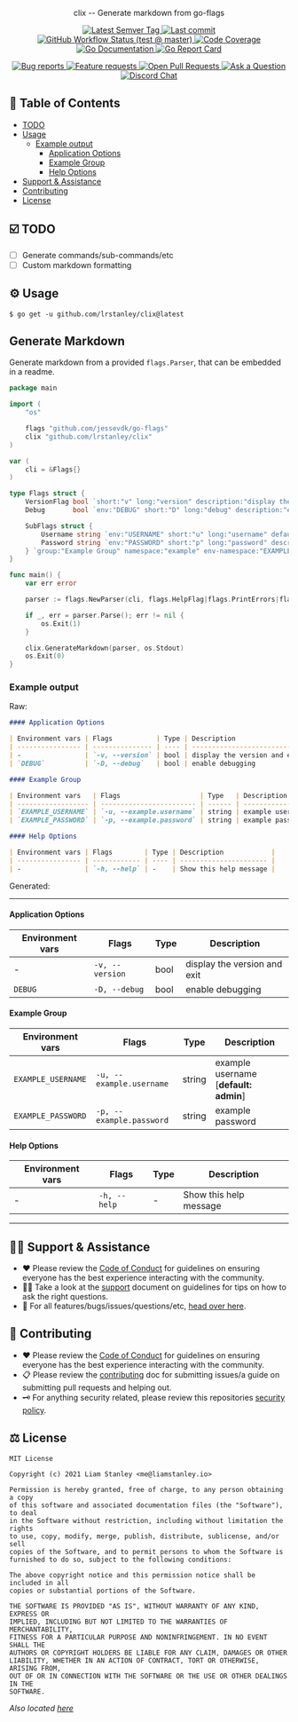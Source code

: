 <!-- template:begin:header -->
<!-- do not edit anything in this "template" block, its auto-generated -->
<p align="center">clix -- Generate markdown from go-flags</p>
<p align="center">
  <a href="https://github.com/lrstanley/clix/tags">
    <img title="Latest Semver Tag" src="https://img.shields.io/github/v/tag/lrstanley/clix?style=flat-square">
  </a>
  <a href="https://github.com/lrstanley/clix/commits/master">
    <img title="Last commit" src="https://img.shields.io/github/last-commit/lrstanley/clix?style=flat-square">
  </a>

  <a href="https://github.com/lrstanley/clix/actions?query=workflow%3Atest+event%3Apush">
    <img title="GitHub Workflow Status (test @ master)" src="https://img.shields.io/github/workflow/status/lrstanley/clix/test/master?label=test&style=flat-square&event=push">
  </a>

  <a href="https://codecov.io/gh/lrstanley/clix">
    <img title="Code Coverage" src="https://img.shields.io/codecov/c/github/lrstanley/clix/master?style=flat-square">
  </a>

  <a href="https://pkg.go.dev/github.com/lrstanley/clix">
    <img title="Go Documentation" src="https://pkg.go.dev/badge/github.com/lrstanley/clix?style=flat-square">
  </a>
  <a href="https://goreportcard.com/report/github.com/lrstanley/clix">
    <img title="Go Report Card" src="https://goreportcard.com/badge/github.com/lrstanley/clix?style=flat-square">
  </a>
</p>
<p align="center">
  <a href="https://github.com/lrstanley/clix/issues?q=is:open+is:issue+label:bug">
    <img title="Bug reports" src="https://img.shields.io/github/issues/lrstanley/clix/bug?label=issues&style=flat-square">
  </a>
  <a href="https://github.com/lrstanley/clix/issues?q=is:open+is:issue+label:enhancement">
    <img title="Feature requests" src="https://img.shields.io/github/issues/lrstanley/clix/enhancement?label=feature%20requests&style=flat-square">
  </a>
  <a href="https://github.com/lrstanley/clix/pulls">
    <img title="Open Pull Requests" src="https://img.shields.io/github/issues-pr/lrstanley/clix?label=prs&style=flat-square">
  </a>
  <a href="https://github.com/lrstanley/clix/discussions/new?category=q-a">
    <img title="Ask a Question" src="https://img.shields.io/badge/support-ask_a_question!-blue?style=flat-square">
  </a>
  <a href="https://liam.sh/chat"><img src="https://img.shields.io/badge/discord-bytecord-blue.svg?style=flat-square" title="Discord Chat"></a>
</p>
<!-- template:end:header -->

<!-- template:begin:toc -->
<!-- do not edit anything in this "template" block, its auto-generated -->

## :link: Table of Contents

-   [TODO](#ballot_box_with_check-todo)
-   [Usage](#gear-usage)
    -   [Example output](#example-output)
        -   [Application Options](#application-options)
        -   [Example Group](#example-group)
        -   [Help Options](#help-options)
-   [Support &amp; Assistance](#raising_hand_man-support--assistance)
-   [Contributing](#handshake-contributing)
-   [License](#balance_scale-license)
<!-- template:end:toc -->

## :ballot_box_with_check: TODO

-   [ ] Generate commands/sub-commands/etc
-   [ ] Custom markdown formatting

## :gear: Usage

<!-- template:begin:goget -->
<!-- do not edit anything in this "template" block, its auto-generated -->

```console
$ go get -u github.com/lrstanley/clix@latest
```

<!-- template:end:goget -->

## Generate Markdown

Generate markdown from a provided `flags.Parser`, that can be embedded in
a readme.

```go
package main

import (
	"os"

	flags "github.com/jessevdk/go-flags"
	clix "github.com/lrstanley/clix"
)

var (
	cli = &Flags{}
)

type Flags struct {
	VersionFlag bool `short:"v" long:"version" description:"display the version and exit"`
	Debug       bool `env:"DEBUG" short:"D" long:"debug" description:"enable debugging"`

	SubFlags struct {
		Username string `env:"USERNAME" short:"u" long:"username" default:"admin" description:"example username"`
		Password string `env:"PASSWORD" short:"p" long:"password" description:"example password"`
	} `group:"Example Group" namespace:"example" env-namespace:"EXAMPLE"`
}

func main() {
	var err error

	parser := flags.NewParser(cli, flags.HelpFlag|flags.PrintErrors|flags.PassDoubleDash)

	if _, err = parser.Parse(); err != nil {
		os.Exit(1)
	}

	clix.GenerateMarkdown(parser, os.Stdout)
	os.Exit(0)
}
```

### Example output

Raw:

```markdown
#### Application Options

| Environment vars | Flags           | Type | Description                  |
| ---------------- | --------------- | ---- | ---------------------------- |
| -                | `-v, --version` | bool | display the version and exit |
| `DEBUG`          | `-D, --debug`   | bool | enable debugging             |

#### Example Group

| Environment vars   | Flags                    | Type   | Description                           |
| ------------------ | ------------------------ | ------ | ------------------------------------- |
| `EXAMPLE_USERNAME` | `-u, --example.username` | string | example username [**default: admin**] |
| `EXAMPLE_PASSWORD` | `-p, --example.password` | string | example password                      |

#### Help Options

| Environment vars | Flags        | Type | Description            |
| ---------------- | ------------ | ---- | ---------------------- |
| -                | `-h, --help` | -    | Show this help message |
```

Generated:

---

#### Application Options

| Environment vars | Flags           | Type | Description                  |
| ---------------- | --------------- | ---- | ---------------------------- |
| -                | `-v, --version` | bool | display the version and exit |
| `DEBUG`          | `-D, --debug`   | bool | enable debugging             |

#### Example Group

| Environment vars   | Flags                    | Type   | Description                           |
| ------------------ | ------------------------ | ------ | ------------------------------------- |
| `EXAMPLE_USERNAME` | `-u, --example.username` | string | example username [**default: admin**] |
| `EXAMPLE_PASSWORD` | `-p, --example.password` | string | example password                      |

#### Help Options

| Environment vars | Flags        | Type | Description            |
| ---------------- | ------------ | ---- | ---------------------- |
| -                | `-h, --help` | -    | Show this help message |

---

<!-- template:begin:support -->
<!-- do not edit anything in this "template" block, its auto-generated -->

## :raising_hand_man: Support & Assistance

-   :heart: Please review the [Code of Conduct](.github/CODE_OF_CONDUCT.md) for
    guidelines on ensuring everyone has the best experience interacting with
    the community.
-   :raising_hand_man: Take a look at the [support](.github/SUPPORT.md) document on
    guidelines for tips on how to ask the right questions.
-   :lady_beetle: For all features/bugs/issues/questions/etc, [head over here](https://github.com/lrstanley/clix/issues/new/choose).
<!-- template:end:support -->

<!-- template:begin:contributing -->
<!-- do not edit anything in this "template" block, its auto-generated -->

## :handshake: Contributing

-   :heart: Please review the [Code of Conduct](.github/CODE_OF_CONDUCT.md) for guidelines
    on ensuring everyone has the best experience interacting with the
    community.
-   :clipboard: Please review the [contributing](.github/CONTRIBUTING.md) doc for submitting
    issues/a guide on submitting pull requests and helping out.
-   :old_key: For anything security related, please review this repositories [security policy](https://github.com/lrstanley/clix/security/policy).
<!-- template:end:contributing -->

<!-- template:begin:license -->
<!-- do not edit anything in this "template" block, its auto-generated -->

## :balance_scale: License

```
MIT License

Copyright (c) 2021 Liam Stanley <me@liamstanley.io>

Permission is hereby granted, free of charge, to any person obtaining a copy
of this software and associated documentation files (the "Software"), to deal
in the Software without restriction, including without limitation the rights
to use, copy, modify, merge, publish, distribute, sublicense, and/or sell
copies of the Software, and to permit persons to whom the Software is
furnished to do so, subject to the following conditions:

The above copyright notice and this permission notice shall be included in all
copies or substantial portions of the Software.

THE SOFTWARE IS PROVIDED "AS IS", WITHOUT WARRANTY OF ANY KIND, EXPRESS OR
IMPLIED, INCLUDING BUT NOT LIMITED TO THE WARRANTIES OF MERCHANTABILITY,
FITNESS FOR A PARTICULAR PURPOSE AND NONINFRINGEMENT. IN NO EVENT SHALL THE
AUTHORS OR COPYRIGHT HOLDERS BE LIABLE FOR ANY CLAIM, DAMAGES OR OTHER
LIABILITY, WHETHER IN AN ACTION OF CONTRACT, TORT OR OTHERWISE, ARISING FROM,
OUT OF OR IN CONNECTION WITH THE SOFTWARE OR THE USE OR OTHER DEALINGS IN THE
SOFTWARE.
```

_Also located [here](LICENSE)_

<!-- template:end:license -->
